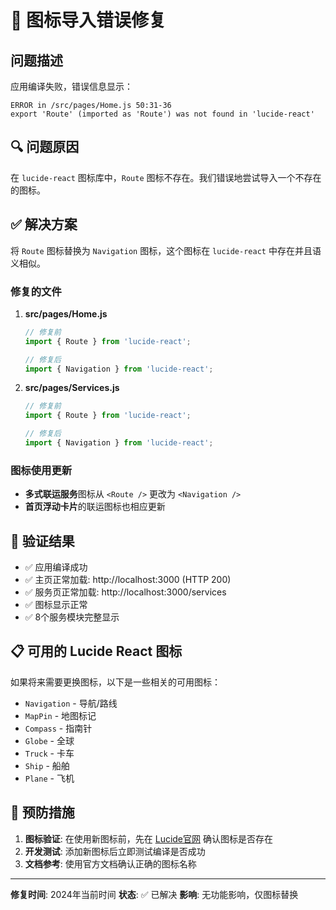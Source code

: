 # 🐛 图标导入错误修复

## 问题描述

应用编译失败，错误信息显示：
```
ERROR in /src/pages/Home.js 50:31-36
export 'Route' (imported as 'Route') was not found in 'lucide-react'
```

## 🔍 问题原因

在 `lucide-react` 图标库中，`Route` 图标不存在。我们错误地尝试导入一个不存在的图标。

## ✅ 解决方案

将 `Route` 图标替换为 `Navigation` 图标，这个图标在 `lucide-react` 中存在并且语义相似。

### 修复的文件

1. **src/pages/Home.js**
   ```javascript
   // 修复前
   import { Route } from 'lucide-react';
   
   // 修复后  
   import { Navigation } from 'lucide-react';
   ```

2. **src/pages/Services.js**
   ```javascript
   // 修复前
   import { Route } from 'lucide-react';
   
   // 修复后
   import { Navigation } from 'lucide-react';
   ```

### 图标使用更新

- **多式联运服务**图标从 `<Route />` 更改为 `<Navigation />`
- **首页浮动卡片**的联运图标也相应更新

## 🎯 验证结果

- ✅ 应用编译成功
- ✅ 主页正常加载: http://localhost:3000 (HTTP 200)
- ✅ 服务页正常加载: http://localhost:3000/services
- ✅ 图标显示正常
- ✅ 8个服务模块完整显示

## 📋 可用的 Lucide React 图标

如果将来需要更换图标，以下是一些相关的可用图标：
- `Navigation` - 导航/路线
- `MapPin` - 地图标记
- `Compass` - 指南针
- `Globe` - 全球
- `Truck` - 卡车
- `Ship` - 船舶
- `Plane` - 飞机

## 🔧 预防措施

1. **图标验证**: 在使用新图标前，先在 [Lucide官网](https://lucide.dev/) 确认图标是否存在
2. **开发测试**: 添加新图标后立即测试编译是否成功
3. **文档参考**: 使用官方文档确认正确的图标名称

---

**修复时间**: 2024年当前时间
**状态**: ✅ 已解决
**影响**: 无功能影响，仅图标替换 